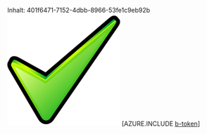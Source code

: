 Inhalt: 401f6471-7152-4dbb-8966-53fe1c9eb92b![Bild](1d433671-8b66-4669-aa9e-bdc7304ea5cd.png)
[AZURE.INCLUDE [b-token](9644373e-083c-4e69-bba1-0f31e93b3c2f.md)]
